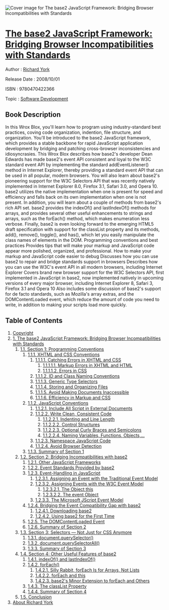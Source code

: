 ![Cover image for The base2 JavaScript Framework: Bridging Browser Incompatibilities with Standards](https://imgdetail.ebookreading.net/cover/cover/software_development/EB9780470422366.jpg)

[The base2 JavaScript Framework: Bridging Browser Incompatibilities with Standards](https://ebookreading.net/view/book/The+base2+JavaScript+Framework%3A+Bridging+Browser+Incompatibilities+with+Standards-EB9780470422366_1.html "The base2 JavaScript Framework: Bridging Browser Incompatibilities with Standards")
====================================================================================================================

Author : [Richard York](https://ebookreading.net/search/author/Richard+York)

Release Date : 2008/10/01

ISBN : 9780470422366

Topic : [Software Development](https://ebookreading.net/search/category/software-development)

Book Description
-----------------

In this Wrox Blox, you'll learn how to program using industry-standard best practices, coving code organization, indention, file structure, and organization. You'll be introduced to the base2 JavaScript framework, which provides a stable backbone for rapid JavaScript application development by bridging and patching cross-browser inconsistencies and idiosyncrasies. This Wrox Blox describes how base2's developer Dean Edwards has made base2's event API consistent and loyal to the W3C standard event API by implementing the standard addEventListener() method in Internet Explorer, thereby providing a standard event API that can be used in all popular, modern browsers.
You will also learn about base2's pioneering support for the W3C Selectors API that was recently natively implemented in Internet Explorer 8.0, Firefox 3.1, Safari 3.0, and Opera 10. base2 utilizes the native implementation when one is present for speed and efficiency and falls back on its own implementation when one is not present.
In addition, you will learn about a couple of methods from base2's rich API set. base2 provides the indexOf() and lastIndexOf() methods for arrays, and provides several other useful enhancements to strings and arrays, such as the forEach() method, which makes enumeration less verbose.
Finally, base2 is even looking forward to the emerging HTML5 draft specification with support for the classList property and its methods, add(), remove(), toggle(), and has(), which let you easily manipulate the class names of elements in the DOM.
Programming conventions and best practices
Provides tips that will make your markup and JavaScript code appear more polished, organized, and professional.
How to make your markup and JavaScript code easier to debug
Discusses how you can use base2 to repair and bridge standards support in browsers
Describes how you can use the W3C's event API in all modern browsers, including Internet Explorer
Covers brand new browser support for the W3C Selectors API, first implemented in JavaScript in base2, now implemented natively in upcoming versions of every major browser, including Internet Explorer 8, Safari 3, Firefox 3.1 and Opera 10
Also includes some discussion of base2's support for de facto standards, such as Mozilla's array extras, and the DOMContentLoaded event, which reduce the amount of code you need to write, in addition to making your scripts load more quickly.
              
Table of Contents
-----------------

1. [Copyright](https://ebookreading.net/view/book/The+base2+JavaScript+Framework%3A+Bridging+Browser+Incompatibilities+with+Standards-EB9780470422366_1.html)
1. [1. The base2 JavaScript Framework: Bridging Browser Incompatibilities with Standards](https://ebookreading.net/view/book/The+base2+JavaScript+Framework%3A+Bridging+Browser+Incompatibilities+with+Standards-EB9780470422366_2.html)
    1. [1.1. Section 1: Programming Conventions](https://ebookreading.net/view/book/The+base2+JavaScript+Framework%3A+Bridging+Browser+Incompatibilities+with+Standards-EB9780470422366_2.html#section_1_colon_pro)
        1. [1.1.1. XHTML and CSS Conventions](https://ebookreading.net/view/book/The+base2+JavaScript+Framework%3A+Bridging+Browser+Incompatibilities+with+Standards-EB9780470422366_2.html#xhtml_and_css_conve)
            1. [1.1.1.1. Catching Errors in XHTML and CSS](https://ebookreading.net/view/book/The+base2+JavaScript+Framework%3A+Bridging+Browser+Incompatibilities+with+Standards-EB9780470422366_2.html#catching_errors_in_)
                1. [1.1.1.1.1. Markup Errors in XHTML and HTML](https://ebookreading.net/view/book/The+base2+JavaScript+Framework%3A+Bridging+Browser+Incompatibilities+with+Standards-EB9780470422366_2.html#markup_errors_in_xh)
                1. [1.1.1.1.2. Errors in CSS](https://ebookreading.net/view/book/The+base2+JavaScript+Framework%3A+Bridging+Browser+Incompatibilities+with+Standards-EB9780470422366_2.html#errors_in_css)
            1. [1.1.1.2. ID and Class Naming Conventions](https://ebookreading.net/view/book/The+base2+JavaScript+Framework%3A+Bridging+Browser+Incompatibilities+with+Standards-EB9780470422366_2.html#id_and_class_naming)
            1. [1.1.1.3. Generic Type Selectors](https://ebookreading.net/view/book/The+base2+JavaScript+Framework%3A+Bridging+Browser+Incompatibilities+with+Standards-EB9780470422366_2.html#generic_type_select)
            1. [1.1.1.4. Storing and Organizing Files](https://ebookreading.net/view/book/The+base2+JavaScript+Framework%3A+Bridging+Browser+Incompatibilities+with+Standards-EB9780470422366_2.html#storing_and_organiz)
            1. [1.1.1.5. Avoid Making Documents Inaccessible](https://ebookreading.net/view/book/The+base2+JavaScript+Framework%3A+Bridging+Browser+Incompatibilities+with+Standards-EB9780470422366_2.html#avoid_making_docume)
            1. [1.1.1.6. Efficiency in Markup and CSS](https://ebookreading.net/view/book/The+base2+JavaScript+Framework%3A+Bridging+Browser+Incompatibilities+with+Standards-EB9780470422366_2.html#efficiency_in_marku)
        1. [1.1.2. JavaScript Conventions](https://ebookreading.net/view/book/The+base2+JavaScript+Framework%3A+Bridging+Browser+Incompatibilities+with+Standards-EB9780470422366_2.html#javascript_conventi)
            1. [1.1.2.1. Include All Script in External Documents](https://ebookreading.net/view/book/The+base2+JavaScript+Framework%3A+Bridging+Browser+Incompatibilities+with+Standards-EB9780470422366_2.html#include_all_script_)
            1. [1.1.2.2. Write Clean, Consistent Code](https://ebookreading.net/view/book/The+base2+JavaScript+Framework%3A+Bridging+Browser+Incompatibilities+with+Standards-EB9780470422366_2.html#write_clean_comma_c)
                1. [1.1.2.2.1. Indenting and Line Length](https://ebookreading.net/view/book/The+base2+JavaScript+Framework%3A+Bridging+Browser+Incompatibilities+with+Standards-EB9780470422366_2.html#indenting_and_line_)
                1. [1.1.2.2.2. Control Structures](https://ebookreading.net/view/book/The+base2+JavaScript+Framework%3A+Bridging+Browser+Incompatibilities+with+Standards-EB9780470422366_2.html#control_structures)
                1. [1.1.2.2.3. Optional Curly Braces and Semicolons](https://ebookreading.net/view/book/The+base2+JavaScript+Framework%3A+Bridging+Browser+Incompatibilities+with+Standards-EB9780470422366_2.html#optional_curly_brac)
                1. [1.1.2.2.4. Naming Variables, Functions, Objects,...](https://ebookreading.net/view/book/The+base2+JavaScript+Framework%3A+Bridging+Browser+Incompatibilities+with+Standards-EB9780470422366_2.html#naming_variables_co)
            1. [1.1.2.3. Namespace JavaScript Code](https://ebookreading.net/view/book/The+base2+JavaScript+Framework%3A+Bridging+Browser+Incompatibilities+with+Standards-EB9780470422366_2.html#namespace_javascrip)
            1. [1.1.2.4. Avoid Browser Detection](https://ebookreading.net/view/book/The+base2+JavaScript+Framework%3A+Bridging+Browser+Incompatibilities+with+Standards-EB9780470422366_2.html#avoid_browser_detec)
        1. [1.1.3. Summary of Section 1](https://ebookreading.net/view/book/The+base2+JavaScript+Framework%3A+Bridging+Browser+Incompatibilities+with+Standards-EB9780470422366_2.html#summary_of_section_)
    1. [1.2. Section 2: Bridging Incompatibilities with base2](https://ebookreading.net/view/book/The+base2+JavaScript+Framework%3A+Bridging+Browser+Incompatibilities+with+Standards-EB9780470422366_2.html#section_2_colon_bri)
        1. [1.2.1. Other JavaScript Frameworks](https://ebookreading.net/view/book/The+base2+JavaScript+Framework%3A+Bridging+Browser+Incompatibilities+with+Standards-EB9780470422366_2.html#other_javascript_fr)
        1. [1.2.2. Event Standards Provided by base2](https://ebookreading.net/view/book/The+base2+JavaScript+Framework%3A+Bridging+Browser+Incompatibilities+with+Standards-EB9780470422366_2.html#event_standards_pro)
        1. [1.2.3. Event-Handling in JavaScript](https://ebookreading.net/view/book/The+base2+JavaScript+Framework%3A+Bridging+Browser+Incompatibilities+with+Standards-EB9780470422366_2.html#event-handling_in_j)
            1. [1.2.3.1. Assigning an Event with the Traditional Event Model](https://ebookreading.net/view/book/The+base2+JavaScript+Framework%3A+Bridging+Browser+Incompatibilities+with+Standards-EB9780470422366_2.html#assigning_an_event_)
            1. [1.2.3.2. Assigning Events with the W3C Event Model](https://ebookreading.net/view/book/The+base2+JavaScript+Framework%3A+Bridging+Browser+Incompatibilities+with+Standards-EB9780470422366_2.html#assigning_events_wi)
                1. [1.2.3.2.1. The Object this](https://ebookreading.net/view/book/The+base2+JavaScript+Framework%3A+Bridging+Browser+Incompatibilities+with+Standards-EB9780470422366_2.html#the_object_this)
                1. [1.2.3.2.2. The event Object](https://ebookreading.net/view/book/The+base2+JavaScript+Framework%3A+Bridging+Browser+Incompatibilities+with+Standards-EB9780470422366_2.html#the_event_object)
            1. [1.2.3.3. The Microsoft JScript Event Model](https://ebookreading.net/view/book/The+base2+JavaScript+Framework%3A+Bridging+Browser+Incompatibilities+with+Standards-EB9780470422366_2.html#the_microsoft_jscri)
        1. [1.2.4. Bridging the Event Compatibility Gap with base2](https://ebookreading.net/view/book/The+base2+JavaScript+Framework%3A+Bridging+Browser+Incompatibilities+with+Standards-EB9780470422366_2.html#bridging_the_event_)
            1. [1.2.4.1. Downloading base2](https://ebookreading.net/view/book/The+base2+JavaScript+Framework%3A+Bridging+Browser+Incompatibilities+with+Standards-EB9780470422366_2.html#downloading_base2)
            1. [1.2.4.2. Using base2 for the First Time](https://ebookreading.net/view/book/The+base2+JavaScript+Framework%3A+Bridging+Browser+Incompatibilities+with+Standards-EB9780470422366_2.html#using_base2_for_the)
        1. [1.2.5. The DOMContentLoaded Event](https://ebookreading.net/view/book/The+base2+JavaScript+Framework%3A+Bridging+Browser+Incompatibilities+with+Standards-EB9780470422366_2.html#the_domcontentloade)
        1. [1.2.6. Summary of Section 2](https://ebookreading.net/view/book/The+base2+JavaScript+Framework%3A+Bridging+Browser+Incompatibilities+with+Standards-EB9780470422366_2.html#summary_of_section_)
    1. [1.3. Section 3: Selectors — Not Just for CSS Anymore](https://ebookreading.net/view/book/The+base2+JavaScript+Framework%3A+Bridging+Browser+Incompatibilities+with+Standards-EB9780470422366_2.html#section_3_colon_sel)
        1. [1.3.1. document.querySelector()](https://ebookreading.net/view/book/The+base2+JavaScript+Framework%3A+Bridging+Browser+Incompatibilities+with+Standards-EB9780470422366_2.html#document.queryselec)
        1. [1.3.2. document.querySelectorAll()](https://ebookreading.net/view/book/The+base2+JavaScript+Framework%3A+Bridging+Browser+Incompatibilities+with+Standards-EB9780470422366_2.html#document.queryselec)
        1. [1.3.3. Summary of Section 3](https://ebookreading.net/view/book/The+base2+JavaScript+Framework%3A+Bridging+Browser+Incompatibilities+with+Standards-EB9780470422366_2.html#summary_of_section_)
    1. [1.4. Section 4: Other Useful Features of base2](https://ebookreading.net/view/book/The+base2+JavaScript+Framework%3A+Bridging+Browser+Incompatibilities+with+Standards-EB9780470422366_2.html#section_4_colon_oth)
        1. [1.4.1. indexOf() and lastIndexOf()](https://ebookreading.net/view/book/The+base2+JavaScript+Framework%3A+Bridging+Browser+Incompatibilities+with+Standards-EB9780470422366_2.html#indexof_open_parent)
        1. [1.4.2. forEach()](https://ebookreading.net/view/book/The+base2+JavaScript+Framework%3A+Bridging+Browser+Incompatibilities+with+Standards-EB9780470422366_2.html#foreach_open_parent)
            1. [1.4.2.1. Silly Rabbit, forEach Is for Arrays, Not Lists](https://ebookreading.net/view/book/The+base2+JavaScript+Framework%3A+Bridging+Browser+Incompatibilities+with+Standards-EB9780470422366_2.html#silly_rabbit_comma_)
            1. [1.4.2.2. forEach and this](https://ebookreading.net/view/book/The+base2+JavaScript+Framework%3A+Bridging+Browser+Incompatibilities+with+Standards-EB9780470422366_2.html#foreach_and_this)
            1. [1.4.2.3. base2&#39;s Minor Extension to forEach and Others](https://ebookreading.net/view/book/The+base2+JavaScript+Framework%3A+Bridging+Browser+Incompatibilities+with+Standards-EB9780470422366_2.html#base2_apostrophy_s_)
        1. [1.4.3. The classList Property](https://ebookreading.net/view/book/The+base2+JavaScript+Framework%3A+Bridging+Browser+Incompatibilities+with+Standards-EB9780470422366_2.html#the_classlist_prope)
        1. [1.4.4. Summary of Section 4](https://ebookreading.net/view/book/The+base2+JavaScript+Framework%3A+Bridging+Browser+Incompatibilities+with+Standards-EB9780470422366_2.html#summary_of_section_)
    1. [1.5. Conclusion](https://ebookreading.net/view/book/The+base2+JavaScript+Framework%3A+Bridging+Browser+Incompatibilities+with+Standards-EB9780470422366_2.html#conclusion)
1. [About Richard York](https://ebookreading.net/view/book/The+base2+JavaScript+Framework%3A+Bridging+Browser+Incompatibilities+with+Standards-EB9780470422366_3.html)
